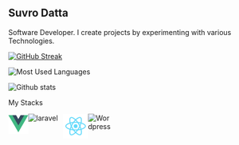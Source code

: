 ## Suvro Datta

Software Developer. I create projects by experimenting with various Technologies. 

[![GitHub Streak](https://github-readme-streak-stats.herokuapp.com/?user=suvrodattamitu&currStreakNum=2FD3EB&fire=pink&sideLabels=F00&theme=nightowl)](https://git.io/streak-stats)


![Most Used Languages](https://github-readme-stats.vercel.app/api/top-langs/?username=suvrodattamitu&layout=compact&theme=dark)


![Github stats](https://github-readme-stats.vercel.app/api?username=suvrodattamitu&count_private=true&theme=dark)


My Stacks

<img align="left" alt="Vue" width="40px" src="https://raw.githubusercontent.com/github/explore/80688e429a7d4ef2fca1e82350fe8e3517d3494d/topics/vue/vue.png" />
<img align="left" alt="laravel" width="70px" src="https://dl.dropboxusercontent.com/s/gszfxt30iew4nuy/laravel.png" />
<img align="left" alt="React" width="50px" src="https://raw.githubusercontent.com/github/explore/80688e429a7d4ef2fca1e82350fe8e3517d3494d/topics/react/react.png" />
<img align="left" alt="Wordpress" width="50px" src="https://dl.dropboxusercontent.com/s/wtvu12ml414xhl3/wordpress.png" />
